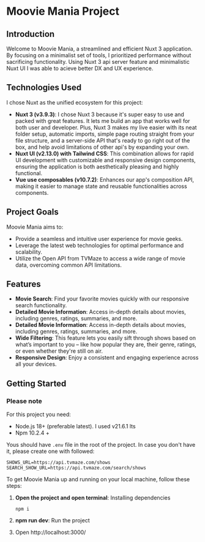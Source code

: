# Moovie Mania Project

## Introduction

Welcome to Moovie Mania, a streamlined and efficient Nuxt 3 application. By focusing on a minimalist set of tools, I prioritized performance without sacrificing functionality. Using Nuxt 3 api server feature and minimalistic Nuxt UI I was able to acieve better DX and UX experience. 

## Technologies Used

I chose Nuxt as the unified ecosystem for this project:

- **Nuxt 3 (v3.9.3)**: I chose Nuxt 3 because it's super easy to use and packed with great features. It lets me build an app that works well for both user and developer. Plus, Nuxt 3 makes my live easier with its neat folder setup, automatic imports, simple page routing straight from your file structure, and a server-side API that's ready to go right out of the box, and help avoid limitations of other api's by expanding your own.
- **Nuxt UI (v2.13.0) with Tailwind CSS**: This combination allows for rapid UI development with customizable and responsive design components, ensuring the application is both aesthetically pleasing and highly functional.
- **Vue use composables (v10.7.2)**: Enhances our app's composition API, making it easier to manage state and reusable functionalities across components.

## Project Goals

Moovie Mania aims to:
- Provide a seamless and intuitive user experience for movie geeks.
- Leverage the latest web technologies for optimal performance and scalability.
- Utilize the Open API from TVMaze to access a wide range of movie data, overcoming common API limitations.

## Features

- **Movie Search**: Find your favorite movies quickly with our responsive search functionality.
- **Detailed Movie Information**: Access in-depth details about movies, including genres, ratings, summaries, and more.
 - **Detailed Movie Information**: Access in-depth details about movies, including genres, ratings, summaries, and more.
 - **Wide Filtering**: This feature lets you easily sift through shows based on what’s important to you – like how popular they are, their genre, ratings, or even whether they're still on air.
- **Responsive Design**: Enjoy a consistent and engaging experience across all your devices.

## Getting Started

### Please note
For this project you need:
* Node.js 18+ (preferable latest). I used v21.6.1 lts
* Npm 10.2.4 +

Yous should have ```.env``` file in the root of the project.
In case you don't have it, please create one with followed:

```
SHOWS_URL=https://api.tvmaze.com/shows
SEARCH_SHOW_URL=https://api.tvmaze.com/search/shows
```


To get Moovie Mania up and running on your local machine, follow these steps:

1. **Open the project and open terminal**: Installing dependencies

   ```
   npm i
   ````
2. **npm run dev**: Run the project
3. Open http://localhost:3000/

